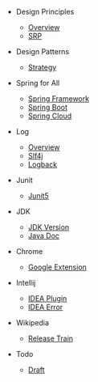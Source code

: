 - Design Principles
  - [Overview](book/desgin-principle/overview.md)
  - [SRP](book/desgin-principle/SRP.md)

- Design Patterns
  - [Strategy](book/desgin-pattern/Strategy.md)
    
- Spring for All
  - [Spring Framework](book/spring-for-all/spring-framework/guide.md)
  - [Spring Boot](book/spring-for-all/spring-boot/guide.md)
  - [Spring Cloud](book/spring-for-all/spring-cloud/guide.md)

- Log
  - [Overview](book/log/overview.md)
  - [Slf4j](book/log/slf4j.md)
  - [Logback](book/log/logback.md)

- Junit
  - [Junit5](book/junit/Junit5.md)

- JDK
  - [JDK Version](book/jdk/jdk-version.md)
  - [Java Doc](book/jdk/jdk-doc.md)

- Chrome
  - [Google Extension](book/chrome/google-extension.md)

- Intellij
  - [IDEA Plugin](book/idea/idea-plugin.md)
  - [IDEA Error](book/idea/idea-error.md)

- Wikipedia
  - [Release Train](book/wikipedia/release-train.md)    

- Todo
  - [Draft](book/todo/draft.md)